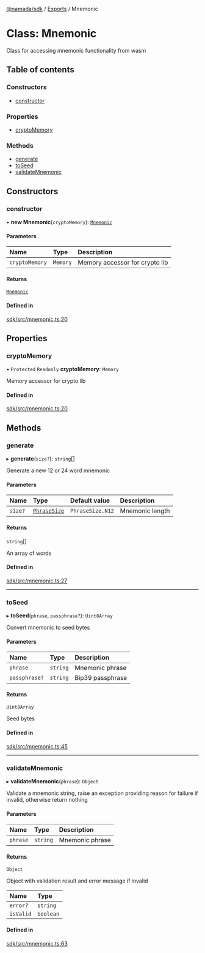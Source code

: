 [@namada/sdk](../README.md) / [Exports](../modules.md) / Mnemonic

# Class: Mnemonic

Class for accessing mnemonic functionality from wasm

## Table of contents

### Constructors

- [constructor](Mnemonic.md#constructor)

### Properties

- [cryptoMemory](Mnemonic.md#cryptomemory)

### Methods

- [generate](Mnemonic.md#generate)
- [toSeed](Mnemonic.md#toseed)
- [validateMnemonic](Mnemonic.md#validatemnemonic)

## Constructors

### constructor

• **new Mnemonic**(`cryptoMemory`): [`Mnemonic`](Mnemonic.md)

#### Parameters

| Name | Type | Description |
| :------ | :------ | :------ |
| `cryptoMemory` | `Memory` | Memory accessor for crypto lib |

#### Returns

[`Mnemonic`](Mnemonic.md)

#### Defined in

[sdk/src/mnemonic.ts:20](https://github.com/anoma/namada-interface/blob/b680393907f6826b1f65414a3a8402ca83227a37/packages/sdk/src/mnemonic.ts#L20)

## Properties

### cryptoMemory

• `Protected` `Readonly` **cryptoMemory**: `Memory`

Memory accessor for crypto lib

#### Defined in

[sdk/src/mnemonic.ts:20](https://github.com/anoma/namada-interface/blob/b680393907f6826b1f65414a3a8402ca83227a37/packages/sdk/src/mnemonic.ts#L20)

## Methods

### generate

▸ **generate**(`size?`): `string`[]

Generate a new 12 or 24 word mnemonic

#### Parameters

| Name | Type | Default value | Description |
| :------ | :------ | :------ | :------ |
| `size?` | [`PhraseSize`](../enums/PhraseSize.md) | `PhraseSize.N12` | Mnemonic length |

#### Returns

`string`[]

An array of words

#### Defined in

[sdk/src/mnemonic.ts:27](https://github.com/anoma/namada-interface/blob/b680393907f6826b1f65414a3a8402ca83227a37/packages/sdk/src/mnemonic.ts#L27)

___

### toSeed

▸ **toSeed**(`phrase`, `passphrase?`): `Uint8Array`

Convert mnemonic to seed bytes

#### Parameters

| Name | Type | Description |
| :------ | :------ | :------ |
| `phrase` | `string` | Mnemonic phrase |
| `passphrase?` | `string` | Bip39 passphrase |

#### Returns

`Uint8Array`

Seed bytes

#### Defined in

[sdk/src/mnemonic.ts:45](https://github.com/anoma/namada-interface/blob/b680393907f6826b1f65414a3a8402ca83227a37/packages/sdk/src/mnemonic.ts#L45)

___

### validateMnemonic

▸ **validateMnemonic**(`phrase`): `Object`

Validate a mnemonic string, raise an exception providing reason
for failure if invalid, otherwise return nothing

#### Parameters

| Name | Type | Description |
| :------ | :------ | :------ |
| `phrase` | `string` | Mnemonic phrase |

#### Returns

`Object`

Object with validation result and error message if invalid

| Name | Type |
| :------ | :------ |
| `error?` | `string` |
| `isValid` | `boolean` |

#### Defined in

[sdk/src/mnemonic.ts:63](https://github.com/anoma/namada-interface/blob/b680393907f6826b1f65414a3a8402ca83227a37/packages/sdk/src/mnemonic.ts#L63)
